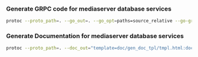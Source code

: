 ### Generate GRPC code for mediaserver database services
```bash
protoc --proto_path=. --go_out=. --go_opt=paths=source_relative --go-grpc_out=. --go-grpc_opt=paths=source_relative *.proto
```

### Generate Documentation for mediaserver database services
```bash
protoc --proto_path=. --doc_out="template=doc/gen_doc_tpl/tmpl.html:doc/"  *.proto
```
